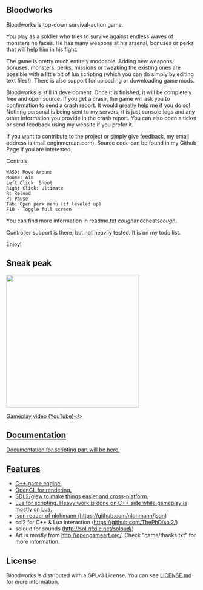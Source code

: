 ## Bloodworks

 Bloodworks is top-down survival-action game.

You play as a soldier who tries to survive against endless waves of monsters he faces. He has many weapons at his arsenal, bonuses or perks that will help him in his fight.

The game is pretty much entirely moddable. Adding new weapons, bonuses, monsters, perks, missions or tweaking the existing ones are possible with a little bit of lua scripting (which you can do simply by editing text files!). There is also support for uploading or downloading game mods.

Bloodworks is still in development. Once it is finished, it will be completely free and open source. If you get a crash, the game will ask you to confirmation to send a crash report. It would greatly help me if you do so! Nothing personal is being sent to my servers, it is just console logs and any other information you provide in the crash report. You can also open a ticket or send feedback using my website if you prefer it.

If you want to contribute to the project or simply give feedback, my email address is (mail <at> enginmercan.com). Source code can be found in my Github Page if you are interested.

Controls

    WASD: Move Around
    Mouse: Aim
    Left Click: Shoot
    Right Click: Ultimate
    R: Reload
    P: Pause
    Tab: Open perk menu (if leveled up)
    F10 - Toggle full screen

You can find more information in readme.txt *cough*andcheats*cough*.

Controller support is there, but not heavily tested. It is on my todo list.

Enjoy!

## Sneak peak

<img src="https://raw.githubusercontent.com/shultays/bloodworks/master/itch.io/0.gif" width="350">

<a href="https://www.youtube.com/watch?v=Fjxbh8k15z8">Gameplay video (YouTube)</>

## Documentation

Documentation for scripting part will be here.

## Features

- C++ game engine. 
- OpenGL for rendering. 
- SDL2/glew to make things easier and cross-platform.
- Lua for scripting. Heavy work is done on C++ side while gameplay is mostly on Lua.
- json reader of nlohmann (https://github.com/nlohmann/json)
- sol2 for C++ & Lua interaction (https://github.com/ThePhD/sol2/)
- soloud for sounds (http://sol.gfxile.net/soloud/)
- Art is mostly from http://opengameart.org/. Check "game/thanks.txt" for more information.

## License

Bloodworks is distributed with a GPLv3 License. You can see [LICENSE.md](https://raw.githubusercontent.com/shultays/bloodworks/master/LICENCE.md) for more information.
